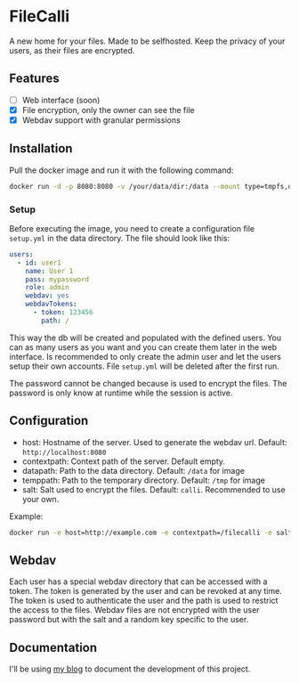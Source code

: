 # FileCalli

A new home for your files.
Made to be selfhosted.
Keep the privacy of your users, as their files are encrypted. 

## Features

- [ ] Web interface (soon)
- [x] File encryption, only the owner can see the file
- [x] Webdav support with granular permissions

## Installation

Pull the docker image and run it with the following command:

```bash
docker run -d -p 8080:8080 -v /your/data/dir:/data --mount type=tmpfs,destination=/app/temp,tmpfs-size=512m ghcr.io/vjdv/filecalli:0.0.1
```

### Setup

Before executing the image, you need to create a configuration file `setup.yml` in the data directory. The file should look like this:

```yaml
users:
  - id: user1
    name: User 1
    pass: mypassword
    role: admin
    webdav: yes
    webdavTokens:
      - token: 123456
        path: /
```

This way the db will be created and populated with the defined users.
You can as many users as you want and you can create them later in the web interface.
Is recommended to only create the admin user and let the users setup their own accounts.
File `setup.yml` will be deleted after the first run.

The password cannot be changed because is used to encrypt the files.
The password is only know at runtime while the session is active.

## Configuration

- host: Hostname of the server. Used to generate the webdav url. Default: `http://localhost:8080`
- contextpath: Context path of the server. Default empty.
- datapath: Path to the data directory. Default: `/data` for image
- temppath: Path to the temporary directory. Default: `/tmp` for image
- salt: Salt used to encrypt the files. Default: `calli`. Recommended to use your own.

Example:

```bash
docker run -e host=http://example.com -e contextpath=/filecalli -e salt=mysecret ghcr.io/vjdv/filecalli:0.0.1
```

## Webdav

Each user has a special webdav directory that can be accessed with a token.
The token is generated by the user and can be revoked at any time.
The token is used to authenticate the user and the path is used to restrict the access to the files.
Webdav files are not encrypted with the user password but with the salt and a random key specific to the user.

## Documentation

I'll be using [my blog](https://vjdv.net/tag/filecalli) to document the development of this project.
